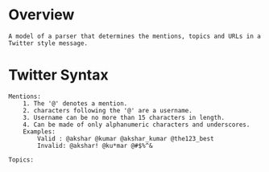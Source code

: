 # Overview

    A model of a parser that determines the mentions, topics and URLs in a Twitter style message.

# Twitter Syntax

    Mentions:
        1. The '@' denotes a mention.
        2. characters following the '@' are a username.
        3. Username can be no more than 15 characters in length.
        4. Can be made of only alphanumeric characters and underscores.
        Examples:
            Valid : @akshar @kumar @akshar_kumar @the123_best
            Invalid: @akshar! @ku*mar @#$%^&

    Topics:
